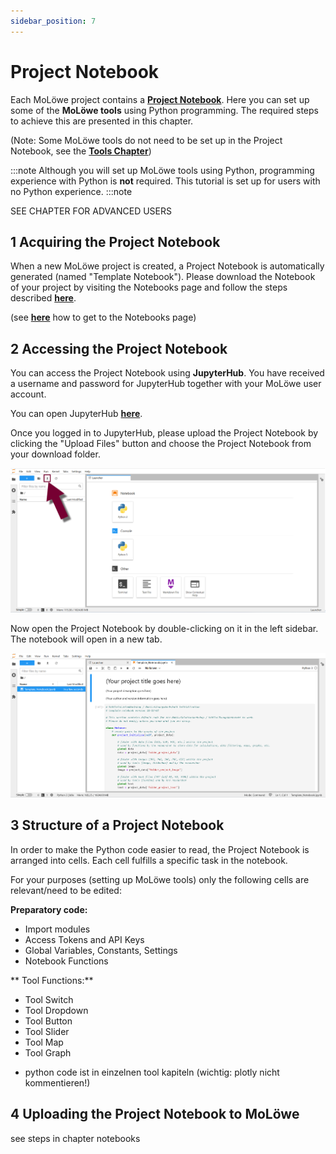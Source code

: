 ```yaml
---
sidebar_position: 7
---
```


# Project Notebook

Each MoLöwe project contains a [**Project Notebook**](glossary.md#project-notebook). 
Here you can set up some of the **MoLöwe tools** using Python programming.
The required steps to achieve this are presented in this chapter.

(Note: Some MoLöwe tools do not need to be set up in the Project Notebook, see the
[**Tools Chapter**](docs/moloewe-tools/00_overview.md))

:::note
Although you will set up MoLöwe tools using Python, programming experience with Python is **not** required.
This tutorial is set up for users with no Python experience.
:::note

SEE CHAPTER FOR ADVANCED USERS

## **1 Acquiring the Project Notebook**

When a new MoLöwe project is created, a Project Notebook is automatically generated (named "Template Notebook").
Please download the Notebook of your project by visiting the Notebooks page and follow the steps described
[**here**](docs/edit-mode/02_notebooks.md#3-download-a-project-notebook).

(see [**here**](docs/edit-mode/02_notebooks.md#1-download-a-project-notebook) how to get to the Notebooks page)

## **2 Accessing the Project Notebook**

You can access the Project Notebook using **JupyterHub**.
You have received a username and password for JupyterHub together with your MoLöwe user account.

You can open JupyterHub [**here**](https://jupyter.leuphana.de/hub/login?next=%2Fhub%2F).

Once you logged in to JupyterHub, please upload the Project Notebook by clicking the "Upload Files" button and choose
the Project Notebook from your download folder.

![](/img/doc/project_notebook_1.jpg)

Now open the Project Notebook by double-clicking on it in the left sidebar. The notebook will open in a new tab.

![](/img/doc/project_notebook_2.png)

## **3 Structure of a Project Notebook**

In order to make the Python code easier to read, the Project Notebook is arranged into cells.
Each cell fulfills a specific task in the notebook.

For your purposes (setting up MoLöwe tools) only the following cells are relevant/need to be edited:

**Preparatory code:**
* Import modules
* Access Tokens and API Keys
* Global Variables, Constants, Settings
* Notebook Functions

** Tool Functions:**
* Tool Switch
* Tool Dropdown
* Tool Button
* Tool Slider
* Tool Map
* Tool Graph

- python code ist in einzelnen tool kapiteln (wichtig: plotly nicht kommentieren!)

## **4 Uploading the Project Notebook to MoLöwe**

see steps in chapter notebooks